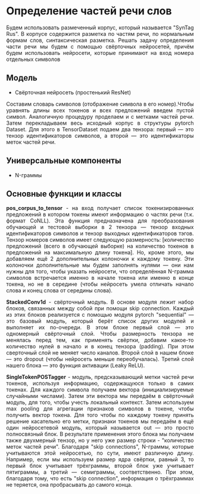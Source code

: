 #  Определение частей речи слов    

<p align="justify">
Будем использовать размеченный корпус, который называется "SynTag Rus". В корпусе содержится разметка по частям речи, по нормальным формам слов, синтаксическая разметка.  Решать задачу определения части речи мы будем с помощью свёрточных нейросетей, причём будем использовать нейросети, которые принимают на вход номера отдельных символов    
</p>

## Модель     

* Cвёрточная нейросеть (простенький ResNet)


<p align="justify">
Составим словарь символов (отображение символа в его номер).Чтобы уравнять длины всех токенов и всех предложений введем пустой символ. Аналогичную процедуру проделаем и с метками частей речи. Затем перекладываем весь исходный корпус  в структуры pytorch Dataset. Для этого в TensorDataset подаем два тензора: первый — это тензор идентификаторов символов, а второй — это идентификаторы меток частей речи.
</p>

##  Универсальные компоненты  
 * N-граммы


## Основные функции и классы   

<p align="justify">
<b>pos_corpus_to_tensor</b> -  на вход получает список токенизированных предложений в котором токены имеют информацию о частях речи (т.к. формат CoNLL). Эта функция предназначена для преобразования обучающей и тестовой выборки в 2 тензора — тензор входных идентификаторов символов и тензор выходных идентификаторов тэгов. Тензор номеров символов имеет следующую размерность: [количество предложений (всего в обучающей выборке) на количество токенов в предложений на максимальную длину токена]. Но, кроме этого, мы добавляем ещё 2 дополнительных колоночки к каждому токену. Эти колоночки дополнительные мы будем заполнять нулями — они нам нужны для того, чтобы указать нейросети, что определённая N-грамма символов встречается именно в начале токена или именно в конце токена, но не в середине (чтобы нейросеть умела отличать начало слова и конец слова от середины слова).
</p>

<p align="justify">
<b>StackedConv1d</b> - свёрточный модуль. В основе модуля лежит набор блоков, связанных между собой при помощи skip connection. Каждый из этих блоков реализуется с помощью модуля pytorch "sequential" — это базовый модуль, который берёт список других модулей и выполняет их по-очереди. В этом блоке первый слой — это одномерный свёрточный слой. Чтобы размерность тензора не менялась перед тем, как применять свёртки, добавим какое-то количество нулей в начало и в конец тензора (padding). При этом сверточный слой не меняет число каналов. Второй слой в нашем блоке — это dropout (чтобы нейросеть меньше переобучалась). Третий слой нашего блока — это функция активации (Leaky ReLU).
</p>

<p align="justify">
<b>SingleTokenPOSTagger</b> - модуль, предсказывающий метки частей речи токенов, используя информацию, содержащуюся только в самих токенах. Для каждого символа получаем вектора (инициализируемые случайными числами). Затем эти вектора мы передаём в свёрточный модуль, для того, чтобы учесть локальный контекст. Затем используем max pooling для агрегации признаков символов в токене, чтобы получить вектор токена. Для того чтобы по каждому токену принять решение касательно его метки, признаки токенов мы передаём в ещё один нейросетевой модуль, который называется out — это просто полносвязный блок. В результате применения этого блока мы получаем также двухмерный тензор, но у него уже размер строки - "количество меток частей речи". Благодаря "skip connections", N-граммы, которые учитываются этой нейросетью, по сути, имеют различную длину. Например, если мы используем размер ядра свёртки, равный 3, то первый блок учитывает трёхграммы, второй блок уже учитывает пятиграммы, а третий — семиграммы, соответственно. При этом, благодаря тому, что есть "skip connection", информация о трёхграммах не теряется, она пробрасывать до самого конца.
</p>
